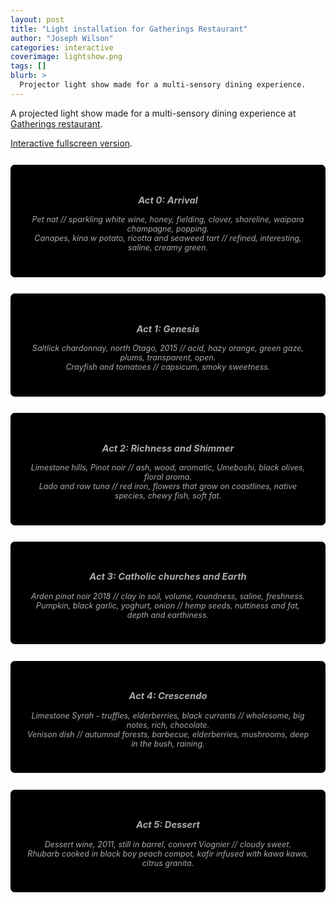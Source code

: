 ```yaml
---
layout: post
title: "Light installation for Gatherings Restaurant"
author: "Joseph Wilson"
categories: interactive
coverimage: lightshow.png
tags: []
blurb: >
  Projector light show made for a multi-sensory dining experience.
---
```


A projected light show made for a multi-sensory dining experience at [Gatherings restaurant](https://www.gatherings.co.nz).

[Interactive fullscreen version](/projects/joes-experience/).

<style>

#gallery {
  display: flex;
  flex-wrap: wrap;
  justify-content: center;
  gap: 40px;
  background: black;
  border-radius: 5pt;
}

#gallery canvas {
  width: 45%;
}

.black {
  background: black;
  color: #fffa;
  text-align: center;
  border-radius: 5pt;
  padding: 20pt;
  margin: 20pt 0;
  font-size: 0.9em;
  font-style: italic;

}

.black canvas {
  width: 85%;
}

</style>

<div class="black">
  <h3>Act 0: Arrival</h3>
  <p>
  Pet nat // sparkling white wine, honey, fielding, clover, shoreline, waipara champagne, popping.
  <br>
  Canapes, kina w potato, ricotta and seaweed tart // refined, interesting, saline, creamy green.
  </p>
  <canvas joe="0" width="1000" height="1000"></canvas>
</div>

<div class="black">
  <h3>Act 1: Genesis</h3>
  <p>
  Saltlick chardonnay, north Otago, 2015 // acid, hazy orange, green gaze, plums, transparent, open.
  <br>
  Crayfish and tomatoes // capsicum, smoky sweetness.</p>
  <canvas joe="1" width="1000" height="1000"></canvas>
</div>

<div class="black">
  <h3>Act 2: Richness and Shimmer</h3>
  <p>
  Limestone hills, Pinot noir // ash, wood, aromatic, Umeboshi, black olives, floral aroma.
  <br>
  Lado and raw tuna // red iron, flowers that grow on coastlines, native species, chewy fish, soft fat.
  </p>
  <canvas joe="2" width="1000" height="1000"></canvas>
</div>

<div class="black">
  <h3>Act 3: Catholic churches and Earth</h3>
  <p>
  Arden pinot noir 2018 // clay in soil, volume, roundness, saline, freshness.
  <br>
  Pumpkin, black garlic, yoghurt, onion // hemp seeds, nuttiness and fat, depth and earthiness.
  </p>
  <canvas joe="3" width="1000" height="1000"></canvas>
</div>

<div class="black">
  <h3>Act 4: Crescendo</h3>
  <p>
  Limestone Syrah - truffles, elderberries, black currants // wholesome, big notes, rich, chocolate.
  <br>
  Venison dish // autumnal forests, barbecue, elderberries, mushrooms, deep in the bush, raining.
  </p>
  <canvas joe="4" width="1000" height="1000"></canvas>
</div>

<div class="black">
  <h3>Act 5: Dessert</h3>
  <p>
  Dessert wine, 2011, still in barrel, convert Viognier // cloudy sweet.
  <br>
  Rhubarb cooked in black boy peach compot, kafir infused with kawa kawa, citrus granita.
  </p>
  <canvas joe="5" width="1000" height="1000"></canvas>
</div>


<script src="{{ site.github.url }}/projects/joes-experience/color-utils.js"></script>
<script src="{{ site.github.url }}/projects/joes-experience/global.js"></script>
<script src="{{ site.github.url }}/projects/joes-experience/main.js"></script>
<script src="{{ site.github.url }}/projects/joes-experience/0.motif.js"></script>
<script src="{{ site.github.url }}/projects/joes-experience/1.genesis.js"></script>
<script src="{{ site.github.url }}/projects/joes-experience/2.earth.js"></script>
<script src="{{ site.github.url }}/projects/joes-experience/3.church.js"></script>
<script src="{{ site.github.url }}/projects/joes-experience/4.crescendo.js"></script>
<script src="{{ site.github.url }}/projects/joes-experience/5.dessert.js"></script>

<script>

window.canvasClasses = {
  0: Poster,
  1: Genesis,
  2: Earth,
  3: Church,
  4: Crescendo,
  5: Dessert,
}
window.addEventListener('load', event => {
  main = new Controller()
  main.start()
  main.t = 2e5


  document.querySelectorAll('canvas').forEach(el => {
    let nums = el.getAttribute('joe').split(/\s+/).map(Number)
    for (i of nums) {
      console.log(i, el)
      main.canvases[i] = new window.canvasClasses[i](el)
    }

  })

  document.getElementById('gallery').addEventListener('mousemove', event => {
    console.log(event)
  })

})

</script>